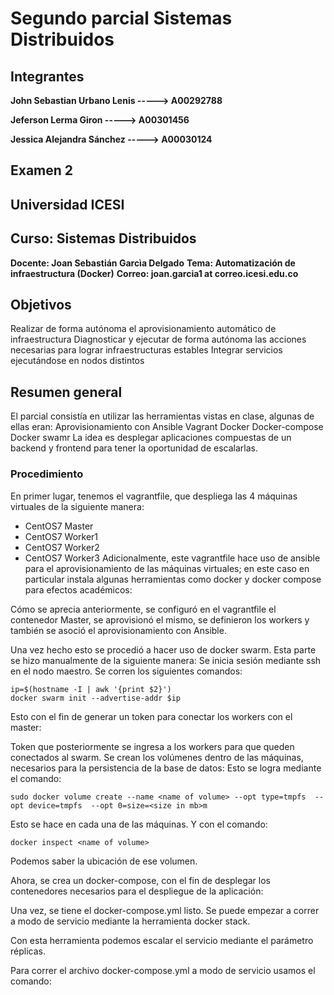 # Segundo parcial Sistemas Distribuidos

## Integrantes

**John Sebastian Urbano Lenis -----> A00292788**

**Jeferson Lerma Giron -----> A00301456**

**Jessica Alejandra Sánchez -----> A00030124**


## Examen 2
## Universidad ICESI
## Curso: Sistemas Distribuidos
**Docente: Joan Sebastián Garcìa Delgado**
**Tema: Automatización de infraestructura (Docker)**
**Correo: joan.garcia1 at correo.icesi.edu.co**

## Objetivos

Realizar de forma autónoma el aprovisionamiento automático de infraestructura
Diagnosticar y ejecutar de forma autónoma las acciones necesarias para lograr infraestructuras estables
Integrar servicios ejecutándose en nodos distintos

## Resumen general


El parcial consistía en utilizar las herramientas vistas en clase, algunas de ellas eran:
Aprovisionamiento con Ansible
Vagrant
Docker
Docker-compose
Docker swamr
La idea es desplegar aplicaciones compuestas de un backend y frontend para tener la oportunidad de escalarlas.

### Procedimiento


En primer lugar, tenemos el vagrantfile, que despliega las 4 máquinas virtuales de la siguiente manera:
* CentOS7 Master
* CentOS7 Worker1
* CentOS7 Worker2
* CentOS7 Worker3
Adicionalmente, este vagrantfile hace uso de ansible para el aprovisionamiento de las máquinas virtuales; en este caso en particular instala algunas herramientas como docker y docker compose para efectos académicos:

Cómo se aprecia anteriormente, se configuró en el vagrantfile el contenedor Master, se aprovisionó el mismo, se definieron los workers y también se asoció el aprovisionamiento con Ansible.


Una vez hecho esto se procedió a hacer uso de docker swarm. Esta parte se hizo manualmente de la siguiente manera:
Se inicia sesión mediante ssh en el nodo maestro. Se corren los siguientes comandos:

```
ip=$(hostname -I | awk '{print $2}')
docker swarm init --advertise-addr $ip
```

Esto con el fin de generar un token para conectar los workers con el master:

Token que posteriormente se ingresa a los workers para que queden conectados al swarm.
Se crean los volúmenes dentro de las máquinas, necesarios para la persistencia de la base de datos:
Esto se logra mediante el comando:

```
sudo docker volume create --name <name of volume> --opt type=tmpfs  --opt device=tmpfs  --opt 0=size=<size in mb>m
```

Esto se hace en cada una de las máquinas. Y con el comando:

```
docker inspect <name of volume>
```
Podemos saber la ubicación de ese volumen.

Ahora, se crea un docker-compose, con el fin de desplegar los contenedores necesarios para el despliegue de la aplicación:

Una vez, se tiene el docker-compose.yml listo. Se puede empezar a correr a modo de servicio mediante la herramienta docker stack.

Con esta herramienta podemos escalar el servicio mediante el parámetro  réplicas.

Para correr el archivo docker-compose.yml a modo de servicio usamos el comando:
